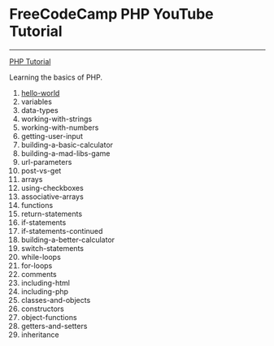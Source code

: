 # FreeCodeCamp PHP YouTube Tutorial
---
[PHP Tutorial](https://www.youtube.com/watch?v=OK_JCtrrv-c)

Learning the basics of PHP.

1. [hello-world](/hello-world/)
2. variables
3. data-types
4. working-with-strings
5. working-with-numbers
6. getting-user-input
7. building-a-basic-calculator
8. building-a-mad-libs-game
9. url-parameters
10. post-vs-get
11. arrays
12. using-checkboxes
13. associative-arrays
14. functions
15. return-statements
16. if-statements
17. if-statements-continued
18. building-a-better-calculator
19. switch-statements
20. while-loops
21. for-loops
22. comments
23. including-html
24. including-php
25. classes-and-objects
26. constructors
27. object-functions
28. getters-and-setters
29. inheritance